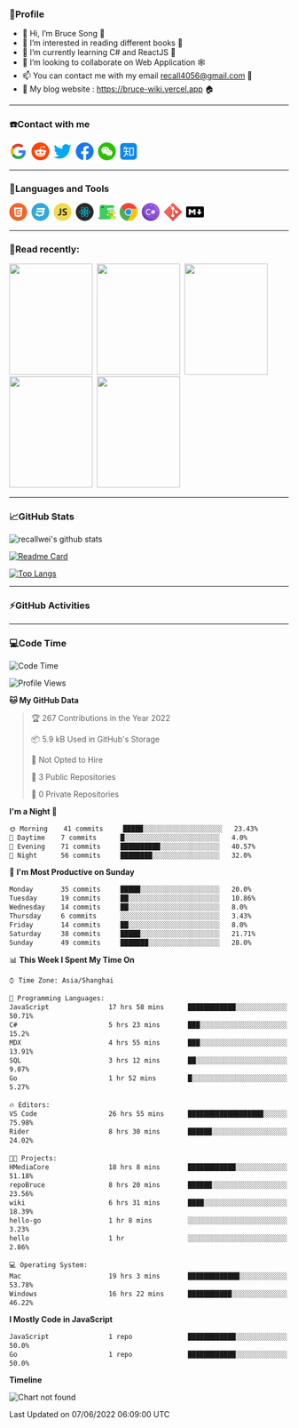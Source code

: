 ### 🦁️Profile

- 👋 Hi, I’m Bruce Song 🦁️
- 👀 I’m interested in reading different books 📖
- 🌱 I’m currently learning C# and ReactJS 🚀
- 💞️ I’m looking to collaborate on Web Application 🕸️
- 📫 You can contact me with my email recall4056@gmail.com 📮
- 📖 My blog website : https://bruce-wiki.vercel.app 🏠

---

### ☎️Contact with me

<img height="32" width="32" src="/img/google.png"/>&nbsp;
<img height="32" width="32" src="/img/reddit.png"/>&nbsp;
<img height="32" width="32" src="/img/twitter.png"/>&nbsp;
<img height="32" width="32" src="/img/facebook.png"/>&nbsp;
<img height="32" width="32" src="/img/wechat.png"/>&nbsp;
<img height="32" width="32" src="/img/zhihu.png"/>&nbsp;

---

### 🚀Languages and Tools

<a href="https://bruce-wiki.vercel.app/docs/front-end/html" target="_blank" rel="noreferrer noopener"><img height="32" width="32" src="/img/html.png"/></a>&nbsp;
<a href="https://bruce-wiki.vercel.app/docs/front-end/css" target="_blank" rel="noreferrer noopener"><img height="32" width="32" src="/img/css.png"/></a>&nbsp;
<a href="https://bruce-wiki.vercel.app/docs/front-end/javascript" target="_blank" rel="noreferrer noopener"><img height="32" width="32" src="/img/javascript.png"/></a>&nbsp;
<a href="https://bruce-wiki.vercel.app/docs/front-end/react" target="_blank" rel="noreferrer noopener"><img height="32" width="32" src="/img/react.png"/></a>&nbsp;
<a href="https://bruce-wiki.vercel.app/docs/front-end/react" target="_blank" rel="noreferrer noopener"><img height="32" width="32" src="/img/docusaurus.png"/></a>&nbsp;
<img height="32" width="32" src="/img/chrome.png"/>&nbsp;
<img height="32" width="32" src="/img/csharp.png"/>&nbsp;
<img height="32" width="32" src="/img/git.png"/>&nbsp;
<a href="https://bruce-wiki.vercel.app/docs/front-end/markdown" target="_blank" rel="noreferrer noopener"><img height="32" width="32" src="/img/markdown.png"/></a>&nbsp;

<!-- <img height="32" width="32" src="https://simpleicons.org/icons/microsoft.svg"/>&nbsp;
<img height="32" width="32" src="https://simpleicons.org/icons/microsoftazure.svg"/>&nbsp;
<img height="32" width="32" src="https://simpleicons.org/icons/azuredevops.svg"/>&nbsp;
<img height="32" width="32" src="https://simpleicons.org/icons/visualstudio.svg"/>&nbsp;
<img height="32" width="32" src="https://simpleicons.org/icons/visualstudiocode.svg"/>&nbsp;
<img height="32" width="32" src="https://simpleicons.org/icons/dotnet.svg"/>&nbsp;
<img height="32" width="32" src="https://simpleicons.org/icons/microsoftsqlserver.svg"/>&nbsp;
<img height="32" width="32" src="https://simpleicons.org/icons/nodedotjs.svg"/>&nbsp;
<img height="32" width="32" src="https://simpleicons.org/icons/npm.svg"/>&nbsp;
<img height="32" width="32" src="https://simpleicons.org/icons/webpack.svg"/>&nbsp;
<img height="32" width="32" src="https://simpleicons.org/icons/swagger.svg"/>&nbsp;
<img height="32" width="32" src="https://simpleicons.org/icons/bootstrap.svg"/>&nbsp;
<img height="32" width="32" src="https://simpleicons.org/icons/jest.svg">&nbsp;
<img height="32" width="32" src="https://simpleicons.org/icons/github.svg"/>&nbsp; -->

---

### 📖Read recently:

<img height="200" width="150" src="https://img9.doubanio.com/view/subject/s/public/s27283822.jpg"/>&nbsp;
<img height="200" width="150" src="https://img9.doubanio.com/view/subject/l/public/s33524212.jpg"/>&nbsp;
<img height="200" width="150" src="https://img9.doubanio.com/view/subject/m/public/s33460221.jpg"/>&nbsp;
<img height="200" width="150" src="https://img3.doubanio.com/view/subject/l/public/s8958650.jpg"/>&nbsp;
<img height="200" width="150" src="https://img3.doubanio.com/view/subject/l/public/s29820180.jpg"/>&nbsp;

---

### 📈GitHub Stats

![recallwei's github stats](https://github-readme-stats.vercel.app/api?username=recallwei&show_icons=true&theme=dracula&count_private=true&include_all_commits)

<!---
repository 卡片
--->

[![Readme Card](https://github-readme-stats.vercel.app/api/pin/?username=recallwei&repo=recallwei&theme=dracula)](https://github.com/recallwei/daily)

<!---
repository 常用语言 layout=compact（紧凑布局）
--->

[![Top Langs](https://github-readme-stats.vercel.app/api/top-langs/?username=recallwei&layout=compact&theme=dracula)](https://github.com/recallwei/daily)

---

### ⚡️GitHub Activities

<!--START_SECTION:activity-->

<!--END_SECTION:activity-->

---

### 💻Code Time

<!--START_SECTION:waka-->
![Code Time](http://img.shields.io/badge/Code%20Time-0%20secs-blue)

![Profile Views](http://img.shields.io/badge/Profile%20Views-2-blue)

**🐱 My GitHub Data** 

> 🏆 267 Contributions in the Year 2022
 > 
> 📦 5.9 kB Used in GitHub's Storage 
 > 
> 🚫 Not Opted to Hire
 > 
> 📜 3 Public Repositories 
 > 
> 🔑 0 Private Repositories  
 > 
**I'm a Night 🦉** 

```text
🌞 Morning    41 commits     █████░░░░░░░░░░░░░░░░░░░░   23.43% 
🌆 Daytime    7 commits      █░░░░░░░░░░░░░░░░░░░░░░░░   4.0% 
🌃 Evening    71 commits     ██████████░░░░░░░░░░░░░░░   40.57% 
🌙 Night      56 commits     ████████░░░░░░░░░░░░░░░░░   32.0%

```
📅 **I'm Most Productive on Sunday** 

```text
Monday       35 commits     █████░░░░░░░░░░░░░░░░░░░░   20.0% 
Tuesday      19 commits     ██░░░░░░░░░░░░░░░░░░░░░░░   10.86% 
Wednesday    14 commits     ██░░░░░░░░░░░░░░░░░░░░░░░   8.0% 
Thursday     6 commits      ░░░░░░░░░░░░░░░░░░░░░░░░░   3.43% 
Friday       14 commits     ██░░░░░░░░░░░░░░░░░░░░░░░   8.0% 
Saturday     38 commits     █████░░░░░░░░░░░░░░░░░░░░   21.71% 
Sunday       49 commits     ███████░░░░░░░░░░░░░░░░░░   28.0%

```


📊 **This Week I Spent My Time On** 

```text
⌚︎ Time Zone: Asia/Shanghai

💬 Programming Languages: 
JavaScript               17 hrs 58 mins      ████████████░░░░░░░░░░░░░   50.71% 
C#                       5 hrs 23 mins       ███░░░░░░░░░░░░░░░░░░░░░░   15.2% 
MDX                      4 hrs 55 mins       ███░░░░░░░░░░░░░░░░░░░░░░   13.91% 
SQL                      3 hrs 12 mins       ██░░░░░░░░░░░░░░░░░░░░░░░   9.07% 
Go                       1 hr 52 mins        █░░░░░░░░░░░░░░░░░░░░░░░░   5.27%

🔥 Editors: 
VS Code                  26 hrs 55 mins      ███████████████████░░░░░░   75.98% 
Rider                    8 hrs 30 mins       ██████░░░░░░░░░░░░░░░░░░░   24.02%

🐱‍💻 Projects: 
HMediaCore               18 hrs 8 mins       ████████████░░░░░░░░░░░░░   51.18% 
repoBruce                8 hrs 20 mins       ██████░░░░░░░░░░░░░░░░░░░   23.56% 
wiki                     6 hrs 31 mins       ████░░░░░░░░░░░░░░░░░░░░░   18.39% 
hello-go                 1 hr 8 mins         ░░░░░░░░░░░░░░░░░░░░░░░░░   3.23% 
hello                    1 hr                ░░░░░░░░░░░░░░░░░░░░░░░░░   2.86%

💻 Operating System: 
Mac                      19 hrs 3 mins       █████████████░░░░░░░░░░░░   53.78% 
Windows                  16 hrs 22 mins      ███████████░░░░░░░░░░░░░░   46.22%

```

**I Mostly Code in JavaScript** 

```text
JavaScript               1 repo              ████████████░░░░░░░░░░░░░   50.0% 
Go                       1 repo              ████████████░░░░░░░░░░░░░   50.0%

```


**Timeline**

![Chart not found](https://raw.githubusercontent.com/recallwei/recallwei/main/charts/bar_graph.png) 


 Last Updated on 07/06/2022 06:09:00 UTC
<!--END_SECTION:waka-->
<!---
recallwei/recallwei is a ✨ special ✨ repository because its `README.md` (this file) appears on your GitHub profile.
You can click the Preview link to take a look at your changes.
--->
